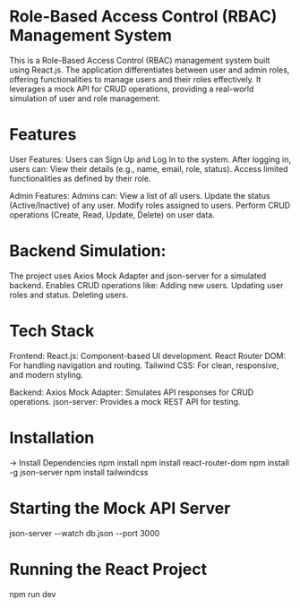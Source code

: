# Role-Based Access Control (RBAC) Management System
This is a Role-Based Access Control (RBAC) management system built using React.js. The application differentiates between user and admin roles, offering functionalities to manage users and their roles effectively. It leverages a mock API for CRUD operations, providing a real-world simulation of user and role management.

# Features
User Features:
Users can Sign Up and Log In to the system.
After logging in, users can:
View their details (e.g., name, email, role, status).
Access limited functionalities as defined by their role.

Admin Features:
Admins can:
View a list of all users.
Update the status (Active/Inactive) of any user.
Modify roles assigned to users.
Perform CRUD operations (Create, Read, Update, Delete) on user data.

# Backend Simulation:
The project uses Axios Mock Adapter and json-server for a simulated backend.
Enables CRUD operations like:
Adding new users.
Updating user roles and status.
Deleting users.

# Tech Stack
Frontend:
React.js: Component-based UI development.
React Router DOM: For handling navigation and routing.
Tailwind CSS: For clean, responsive, and modern styling.

Backend:
Axios Mock Adapter: Simulates API responses for CRUD operations.
json-server: Provides a mock REST API for testing.

# Installation
-> Install Dependencies 
  npm install
  npm install react-router-dom
  npm install -g json-server
  npm install tailwindcss

# Starting the Mock API Server
  json-server --watch db.json --port 3000

# Running the React Project
  npm run dev














